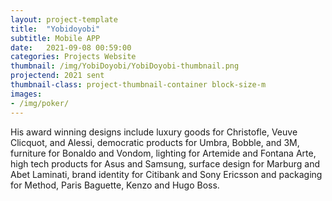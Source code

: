 ```yaml
---
layout: project-template
title:  "Yobidoyobi"
subtitle: Mobile APP
date:   2021-09-08 00:59:00
categories: Projects Website
thumbnail: /img/YobiDoyobi/YobiDoyobi-thumbnail.png
projectend: 2021 sent
thumbnail-class: project-thumbnail-container block-size-m
images:
- /img/poker/
---
```


His award winning designs include luxury goods for Christofle, Veuve Clicquot, and Alessi, democratic products for Umbra, Bobble, and 3M, furniture for Bonaldo and Vondom, lighting for Artemide and Fontana Arte, high tech products for Asus and Samsung, surface design for Marburg and Abet Laminati, brand identity for Citibank and Sony Ericsson and packaging for Method, Paris Baguette, Kenzo and Hugo Boss.
